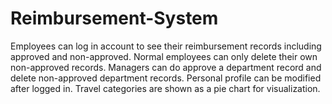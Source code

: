 # Reimbursement-System

Employees can log in account to see their reimbursement records including approved and non-approved. 
Normal employees can only delete their own non-approved records. 
Managers can do approve a department record and delete non-approved department records.
Personal profile can be modified after logged in.
Travel categories are shown as a pie chart for visualization.
